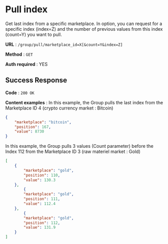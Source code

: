 # Pull index

Get last index from a specific marketplace.
In option, you can request for a specific index (index=Z) and the number of previous values from this index (count=Y) you want to pull.

**URL** : `/group/pull/marketplace_id=X[&count=Y&index=Z]`

**Method** : `GET`

**Auth required** : YES

## Success Response

**Code** : `200 OK`

**Content examples** : In this example, the Group pulls the last index from the Marketplace ID 4 (crypto currency market : Bitcoin)

```json
{
	"marketplace": "bitcoin",
	"position": 167,
	"value": 8730
}
```

In this example, the Group pulls 3 values (Count parameter) before the Index 112 from the Marketplace ID 3 (raw materiel market : Gold)

```json
[
	{
		"marketplace": "gold",
		"position": 110,
		"value": 130.3
	},
		{
		"marketplace": "gold",
		"position": 111,
		"value": 112.4
	},
		{
		"marketplace": "gold",
		"position": 112,
		"value": 131.9
	}
]
```